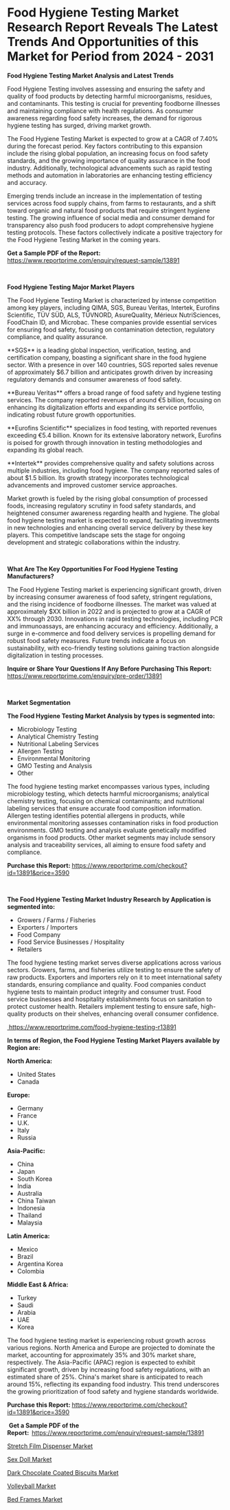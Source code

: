 <p><h1>Food Hygiene Testing Market Research Report Reveals The Latest Trends And Opportunities of this Market for Period from 2024 - 2031</h1></p><p><strong>Food Hygiene Testing Market Analysis and Latest Trends</strong></p>
<p><p>Food Hygiene Testing involves assessing and ensuring the safety and quality of food products by detecting harmful microorganisms, residues, and contaminants. This testing is crucial for preventing foodborne illnesses and maintaining compliance with health regulations. As consumer awareness regarding food safety increases, the demand for rigorous hygiene testing has surged, driving market growth.</p><p>The Food Hygiene Testing Market is expected to grow at a CAGR of 7.40% during the forecast period. Key factors contributing to this expansion include the rising global population, an increasing focus on food safety standards, and the growing importance of quality assurance in the food industry. Additionally, technological advancements such as rapid testing methods and automation in laboratories are enhancing testing efficiency and accuracy.</p><p>Emerging trends include an increase in the implementation of testing services across food supply chains, from farms to restaurants, and a shift toward organic and natural food products that require stringent hygiene testing. The growing influence of social media and consumer demand for transparency also push food producers to adopt comprehensive hygiene testing protocols. These factors collectively indicate a positive trajectory for the Food Hygiene Testing Market in the coming years.</p></p>
<p><strong>Get a Sample PDF of the Report:&nbsp;</strong> <a href="https://www.reportprime.com/enquiry/request-sample/13891">https://www.reportprime.com/enquiry/request-sample/13891</a></p>
<p>&nbsp;</p>
<p><strong>Food Hygiene Testing Major Market Players</strong></p>
<p><p>The Food Hygiene Testing Market is characterized by intense competition among key players, including QIMA, SGS, Bureau Veritas, Intertek, Eurofins Scientific, TÜV SÜD, ALS, TÜVNORD, AsureQuality, Mérieux NutriSciences, FoodChain ID, and Microbac. These companies provide essential services for ensuring food safety, focusing on contamination detection, regulatory compliance, and quality assurance.</p><p>**SGS** is a leading global inspection, verification, testing, and certification company, boasting a significant share in the food hygiene sector. With a presence in over 140 countries, SGS reported sales revenue of approximately $6.7 billion and anticipates growth driven by increasing regulatory demands and consumer awareness of food safety.</p><p>**Bureau Veritas** offers a broad range of food safety and hygiene testing services. The company reported revenues of around €5 billion, focusing on enhancing its digitalization efforts and expanding its service portfolio, indicating robust future growth opportunities.</p><p>**Eurofins Scientific** specializes in food testing, with reported revenues exceeding €5.4 billion. Known for its extensive laboratory network, Eurofins is poised for growth through innovation in testing methodologies and expanding its global reach.</p><p>**Intertek** provides comprehensive quality and safety solutions across multiple industries, including food hygiene. The company reported sales of about $1.5 billion. Its growth strategy incorporates technological advancements and improved customer service approaches.</p><p>Market growth is fueled by the rising global consumption of processed foods, increasing regulatory scrutiny in food safety standards, and heightened consumer awareness regarding health and hygiene. The global food hygiene testing market is expected to expand, facilitating investments in new technologies and enhancing overall service delivery by these key players. This competitive landscape sets the stage for ongoing development and strategic collaborations within the industry.</p></p>
<p>&nbsp;</p>
<p><strong>What Are The Key Opportunities For Food Hygiene Testing Manufacturers?</strong></p>
<p><p>The Food Hygiene Testing market is experiencing significant growth, driven by increasing consumer awareness of food safety, stringent regulations, and the rising incidence of foodborne illnesses. The market was valued at approximately $XX billion in 2022 and is projected to grow at a CAGR of XX% through 2030. Innovations in rapid testing technologies, including PCR and immunoassays, are enhancing accuracy and efficiency. Additionally, a surge in e-commerce and food delivery services is propelling demand for robust food safety measures. Future trends indicate a focus on sustainability, with eco-friendly testing solutions gaining traction alongside digitalization in testing processes.</p></p>
<p><strong>Inquire or Share Your Questions If Any Before Purchasing This Report:</strong> <a href="https://www.reportprime.com/enquiry/pre-order/13891">https://www.reportprime.com/enquiry/pre-order/13891</a></p>
<p>&nbsp;</p>
<p><strong>Market Segmentation</strong></p>
<p><strong>The Food Hygiene Testing Market Analysis by types is segmented into:</strong></p>
<p><ul><li>Microbiology Testing</li><li>Analytical Chemistry Testing</li><li>Nutritional Labeling Services</li><li>Allergen Testing</li><li>Environmental Monitoring</li><li>GMO Testing and Analysis</li><li>Other</li></ul></p>
<p><p>The food hygiene testing market encompasses various types, including microbiology testing, which detects harmful microorganisms; analytical chemistry testing, focusing on chemical contaminants; and nutritional labeling services that ensure accurate food composition information. Allergen testing identifies potential allergens in products, while environmental monitoring assesses contamination risks in food production environments. GMO testing and analysis evaluate genetically modified organisms in food products. Other market segments may include sensory analysis and traceability services, all aiming to ensure food safety and compliance.</p></p>
<p><strong>Purchase this Report:&nbsp;</strong><a href="https://www.reportprime.com/checkout?id=13891&price=3590">https://www.reportprime.com/checkout?id=13891&price=3590</a></p>
<p>&nbsp;</p>
<p><strong>The Food Hygiene Testing Market Industry Research by Application is segmented into:</strong></p>
<p><ul><li>Growers / Farms / Fisheries</li><li>Exporters / Importers</li><li>Food Company</li><li>Food Service Businesses / Hospitality</li><li>Retailers</li></ul></p>
<p><p>The food hygiene testing market serves diverse applications across various sectors. Growers, farms, and fisheries utilize testing to ensure the safety of raw products. Exporters and importers rely on it to meet international safety standards, ensuring compliance and quality. Food companies conduct hygiene tests to maintain product integrity and consumer trust. Food service businesses and hospitality establishments focus on sanitation to protect customer health. Retailers implement testing to ensure safe, high-quality products on their shelves, enhancing overall consumer confidence.</p></p>
<p><a href="https://www.reportprime.com/food-hygiene-testing-r13891">&nbsp;https://www.reportprime.com/food-hygiene-testing-r13891</a></p>
<p><strong>In terms of Region, the Food Hygiene Testing Market Players available by Region are:</strong></p>
<p>
    <p> <strong> North America: </strong>
        <ul>
            <li>United States</li>
            <li>Canada</li>
        </ul>
        </p> 
    <p> <strong> Europe: </strong>
        <ul>
            <li>Germany</li>
            <li>France</li>
            <li>U.K.</li>
            <li>Italy</li>
            <li>Russia</li>
        </ul>
        </p> 
    <p> <strong> Asia-Pacific: </strong>
        <ul>
            <li>China</li>
            <li>Japan</li>
            <li>South Korea</li>
            <li>India</li>
            <li>Australia</li>
            <li>China Taiwan</li>
            <li>Indonesia</li>
            <li>Thailand</li>
            <li>Malaysia</li>
        </ul>
        </p> 
    <p> <strong> Latin America: </strong>
        <ul>
            <li>Mexico</li>
            <li>Brazil</li>
            <li>Argentina Korea</li>
            <li>Colombia</li>
        </ul>
        </p> 
    <p> <strong> Middle East & Africa: </strong>
        <ul>
            <li>Turkey</li>
            <li>Saudi</li>
            <li>Arabia</li>
            <li>UAE</li>
            <li>Korea</li>
        </ul>
    </p>
    </p>
<p><p>The food hygiene testing market is experiencing robust growth across various regions. North America and Europe are projected to dominate the market, accounting for approximately 35% and 30% market share, respectively. The Asia-Pacific (APAC) region is expected to exhibit significant growth, driven by increasing food safety regulations, with an estimated share of 25%. China's market share is anticipated to reach around 15%, reflecting its expanding food industry. This trend underscores the growing prioritization of food safety and hygiene standards worldwide.</p></p>
<p><strong>Purchase this Report: </strong><a href="https://www.reportprime.com/checkout?id=13891&price=3590">https://www.reportprime.com/checkout?id=13891&price=3590</a></p>
<p>&nbsp;<strong>Get a Sample PDF of the Report:&nbsp;&nbsp;</strong><a href="https://www.reportprime.com/enquiry/request-sample/13891">https://www.reportprime.com/enquiry/request-sample/13891</a></p>
<p><strong></strong></p>
<p><p><a href="https://issuu.com/reportprime-2/docs/stretch-film-dispenser-market-size-_447483e462ee1b">Stretch Film Dispenser Market</a></p><p><a href="https://issuu.com/reportprime-2/docs/sex-doll-market-size-2030.pptx_23a45dc62395ef">Sex Doll Market</a></p><p><a href="https://medium.com/@theomorar08/the-dark-chocolate-coated-biscuits-market-is-anticipated-to-experience-significant-growth-with-a-795bd85d7353">Dark Chocolate Coated Biscuits Market</a></p><p><a href="https://www.linkedin.com/pulse/volleyball-market-research-report-exploring-size-revenue-analysis-uqpxe?trackingId=87MSZtLyRoOjGLgEgtgW%2FQ%3D%3D">Volleyball Market</a></p><p><a href="https://www.linkedin.com/pulse/strategic-roadmap-global-bed-frames-market-insights-opportunities-dnefe?trackingId=BgN0XzvSS96RkZZxzBdjMw%3D%3D">Bed Frames Market</a></p></p>